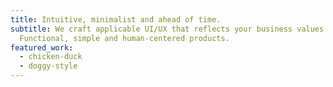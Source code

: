 ```yaml
---
title: Intuitive, minimalist and ahead of time.
subtitle: We craft applicable UI/UX that reflects your business values.
  Functional, simple and human-centered products.
featured_work:
  - chicken-duck
  - doggy-style
---
```

